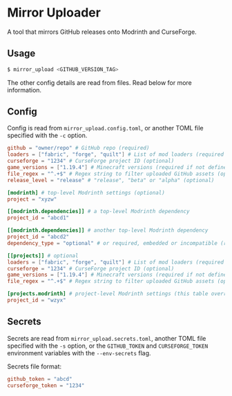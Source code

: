 # Mirror Uploader

A tool that mirrors GitHub releases onto Modrinth and CurseForge.

## Usage

```sh
$ mirror_upload <GITHUB_VERSION_TAG>
```

The other config details are read from files. Read below for more information.

## Config

Config is read from `mirror_upload.config.toml`, or another TOML file specified with the `-c` option.

```toml
github = "owner/repo" # GitHub repo (required)
loaders = ["fabric", "forge", "quilt"] # List of mod loaders (required if not defined for individual projects)
curseforge = "1234" # CurseForge project ID (optional)
game_versions = ["1.19.4"] # Minecraft versions (required if not defined for individual projects)
file_regex = "^.+$" # Regex string to filter uploaded GitHub assets (optional)
release_level = "release" # "release", "beta" or "alpha" (optional)

[modrinth] # top-level Modrinth settings (optional)
project = "xyzw"

[[modrinth.dependencies]] # a top-level Modrinth dependency
project_id = "abcd1"

[[modrinth.dependencies]] # another top-level Modrinth dependency
project_id = "abcd2"
dependency_type = "optional" # or required, embedded or incompatible (required is the default)

[[projects]] # optional
loaders = ["fabric", "forge", "quilt"] # List of mod loaders (required if not defined at top level)
curseforge = "1234" # CurseForge project ID (optional)
game_versions = ["1.19.4"] # Minecraft versions (required if not defined at top level)
file_regex = "^.+$" # Regex string to filter uploaded GitHub assets (optional)

[projects.modrinth] # project-level Modrinth settings (this table overrides the top-level settings if present)
project_id = "wzyx"
```

## Secrets

Secrets are read from `mirror_upload.secrets.toml`, another TOML file specified with the `-s` option,
or the `GITHUB_TOKEN` and `CURSEFORGE_TOKEN` environment variables with the `--env-secrets` flag.

Secrets file format:
```toml
github_token = "abcd"
curseforge_token = "1234"
```
